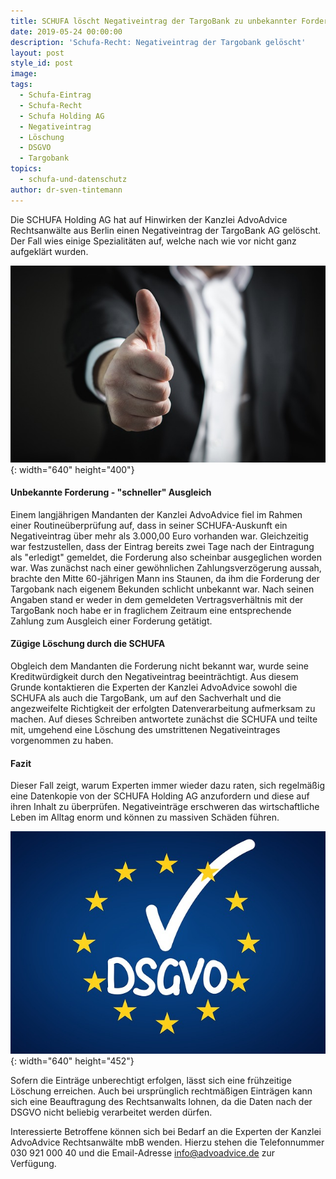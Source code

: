 ```yaml
---
title: SCHUFA löscht Negativeintrag der TargoBank zu unbekannter Forderung
date: 2019-05-24 00:00:00
description: 'Schufa-Recht: Negativeintrag der Targobank gelöscht'
layout: post
style_id: post
image:
tags:
  - Schufa-Eintrag
  - Schufa-Recht
  - Schufa Holding AG
  - Negativeintrag
  - Löschung
  - DSGVO
  - Targobank
topics:
  - schufa-und-datenschutz
author: dr-sven-tintemann
---
```


Die SCHUFA Holding AG hat auf Hinwirken der Kanzlei AdvoAdvice Rechtsanw&auml;lte aus Berlin einen Negativeintrag der TargoBank AG gel&ouml;scht. Der Fall wies einige Spezialit&auml;ten auf, welche nach wie vor nicht ganz aufgekl&auml;rt wurden.

![Daumen hoch - Foto Pixabay](/uploads/thumbs-up-2056022-640-1.jpg "Erfolg gegen Negativeintrag der Targobank"){: width="640" height="400"}

#### Unbekannte Forderung - "schneller" Ausgleich

Einem langj&auml;hrigen Mandanten der Kanzlei AdvoAdvice fiel im Rahmen einer Routine&uuml;berpr&uuml;fung auf, dass in seiner SCHUFA-Auskunft ein Negativeintrag &uuml;ber mehr als 3.000,00 Euro vorhanden war. Gleichzeitig war festzustellen, dass der Eintrag bereits zwei Tage nach der Eintragung als "erledigt" gemeldet, die Forderung also scheinbar ausgeglichen worden war. Was zun&auml;chst nach einer gew&ouml;hnlichen Zahlungsverz&ouml;gerung aussah, brachte den Mitte 60-j&auml;hrigen Mann ins Staunen, da ihm die Forderung der Targobank nach eigenem Bekunden schlicht unbekannt war. Nach seinen Angaben stand er weder in dem gemeldeten Vertragsverh&auml;ltnis mit der TargoBank noch habe er in fraglichem Zeitraum eine entsprechende Zahlung zum Ausgleich einer Forderung get&auml;tigt.

#### Z&uuml;gige L&ouml;schung durch die SCHUFA

Obgleich dem Mandanten die Forderung nicht bekannt war, wurde seine Kreditw&uuml;rdigkeit durch den Negativeintrag beeintr&auml;chtigt. Aus diesem Grunde kontaktieren die Experten der Kanzlei AdvoAdvice sowohl die SCHUFA als auch die TargoBank, um auf den Sachverhalt und die angezweifelte Richtigkeit der erfolgten Datenverarbeitung aufmerksam zu machen. Auf dieses Schreiben antwortete zun&auml;chst die SCHUFA und teilte mit, umgehend eine L&ouml;schung des umstrittenen Negativeintrages vorgenommen zu haben.&nbsp;

#### Fazit

Dieser Fall zeigt, warum Experten immer wieder dazu raten, sich regelm&auml;&szlig;ig eine Datenkopie von der SCHUFA Holding AG anzufordern und diese auf ihren Inhalt zu &uuml;berpr&uuml;fen. Negativeintr&auml;ge erschweren das wirtschaftliche Leben im Alltag enorm und k&ouml;nnen zu massiven Sch&auml;den f&uuml;hren.

![DSGVO - Foto Pixabay](/uploads/dsgvo-3446011-640-1.jpg "Negativeintrag der Targobank durch Schufa gelöscht"){: width="640" height="452"}

Sofern die Eintr&auml;ge unberechtigt erfolgen, l&auml;sst sich eine fr&uuml;hzeitige L&ouml;schung erreichen. Auch bei urspr&uuml;nglich rechtm&auml;&szlig;igen Eintr&auml;gen kann sich eine Beauftragung des Rechtsanwalts lohnen, da die Daten nach der DSGVO nicht beliebig verarbeitet werden d&uuml;rfen.&nbsp;

Interessierte Betroffene k&ouml;nnen sich bei Bedarf an die Experten der Kanzlei AdvoAdvice Rechtsanw&auml;lte mbB wenden. Hierzu stehen die Telefonnummer 030 921 000 40 und die Email-Adresse info@advoadvice.de zur Verf&uuml;gung.&nbsp;